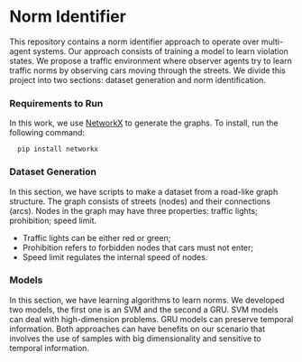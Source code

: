 # Norm Identifier

This repository contains a norm identifier approach to operate over multi-agent systems.
Our approach consists of training a model to learn violation states.
We propose a traffic environment where observer agents try to learn traffic norms by observing cars moving through the streets.
We divide this project into two sections: dataset generation and norm identification.

### Requirements to Run

In this work, we use [NetworkX](https://networkx.github.io/) to generate the graphs.
To install, run the following command:

```
  pip install networkx
```

### Dataset Generation

In this section, we have scripts to make a dataset from a road-like graph structure.
The graph consists of streets (nodes) and their connections (arcs).
Nodes in the graph may have three properties: traffic lights; prohibition; speed limit.

- Traffic lights can be either red or green;
- Prohibition refers to forbidden nodes that cars must not enter;
- Speed limit regulates the internal speed of nodes.

### Models

In this section, we have learning algorithms to learn norms.
We developed two models, the first one is an SVM and the second a GRU.
SVM models can deal with high-dimension problems.
GRU models can preserve temporal information.
Both approaches can have benefits on our scenario that involves the use of samples with big dimensionality and sensitive to temporal information.
